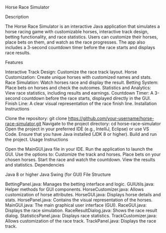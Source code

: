 Horse Race Simulator

Description

The Horse Race Simulator is an interactive Java application that simulates a horse racing game with customizable horses, interactive track design, betting functionality, and race statistics. Users can customize their horses, place bets on them, and watch as the race progresses. The app also includes a 3-second countdown timer before the race starts and displays race results.

Features

Interactive Track Design: Customize the race track layout.
Horse Customization: Create unique horses with customized names and stats.
Race Simulation: Watch horses race and display the result.
Betting System: Place bets on horses and check the outcomes.
Statistics and Analytics: View race statistics, including results and earnings.
Countdown Timer: A 3-second countdown before the race starts, displayed directly in the GUI.
Finish Line: A clear visual representation of the race finish line.
Installation Instructions

Clone the repository:
git clone https://github.com/your-username/horse-race-simulator.git
Navigate to the project directory:
cd horse-race-simulator
Open the project in your preferred IDE (e.g., IntelliJ, Eclipse) or use VS Code.
Ensure that you have Java installed (JDK 8 or higher).
Build and run the project.
Usage Instructions

Open the MainGUI.java file in your IDE.
Run the application to launch the GUI.
Use the options to:
Customize the track and horses.
Place bets on your chosen horses.
Start the race and watch the countdown.
View the results and statistics.
Dependencies

Java 8 or higher
Java Swing (for GUI)
File Structure

BettingPanel.java: Manages the betting interface and logic.
GUIUtils.java: Helper methods for GUI components.
HorseCustomizer.java: Allows customization of horse attributes.
HorseGUI.java: Displays horse details and stats.
HorsePanel.java: Contains the visual representation of the horses.
MainGUI.java: The main graphical user interface (GUI).
RaceGUI.java: Displays the race simulation.
RaceResultDialog.java: Shows the race result dialog.
StatisticsPanel.java: Displays race statistics.
TrackCustomizer.java: Allows customization of the race track.
TrackPanel.java: Displays the race track.
